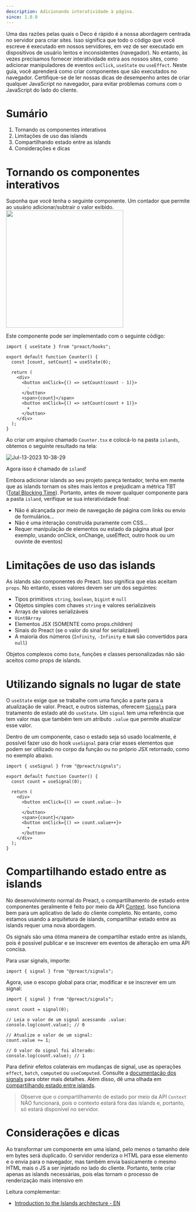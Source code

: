 ```yaml
---
description: Adicionando interatividade à página.
since: 1.0.0
---
```


Uma das razões pelas quais o Deco é rápido é a nossa abordagem centrada no
servidor para criar sites. Isso significa que todo o código que você escreve é
executado em nossos servidores, em vez de ser executado em dispositivos de
usuário lentos e inconsistentes (navegador). No entanto, às vezes precisamos
fornecer interatividade extra aos nossos sites, como adicionar manipuladores de
eventos `onClick`, `useState` ou `useEffect`. Neste guia, você aprenderá como
criar componentes que são executados no navegador. Certifique-se de ler nossas
dicas de desempenho antes de criar qualquer JavaScript no navegador, para evitar
problemas comuns com o JavaScript do lado do cliente.

# Sumário

1. Tornando os componentes interativos
2. Limitações de uso das islands
3. Compartilhando estado entre as islands
4. Considerações e dicas

# Tornando os componentes interativos

Suponha que você tenha o seguinte componente. Um contador que permite ao usuário
adicionar/subtrair o valor exibido.
<img width="320"  src="https://github.com/site/assets/1753396/ffecce87-22e4-4165-8436-e46cf9681eb0" />

Este componente pode ser implementado com o seguinte código:

```tsx
import { useState } from "preact/hooks";

export default function Counter() {
  const [count, setCount] = useState(0);

  return (
    <div>
      <button onClick={() => setCount(count - 1)}>
        -
      </button>
      <span>{count}</span>
      <button onClick={() => setCount(count + 1)}>
        +
      </button>
    </div>
  );
}
```

Ao criar um arquivo chamado `Counter.tsx` e colocá-lo na pasta `islands`,
obtemos o seguinte resultado na tela:

![Jul-13-2023 10-38-29](https://github.com/site/assets/1753396/9d4cda22-f302-4b8e-a98e-d5c9dd4af596)

Agora isso é chamado de `island`!

Embora adicionar islands ao seu projeto pareça tentador, tenha em mente que as
islands tornam os sites mais lentos e prejudicam a métrica TBT
([Total Blocking Time](https://web.dev/tbt/)). Portanto, antes de mover qualquer
componente para a pasta `island`, verifique se sua interatividade final:

- Não é alcançada por meio de navegação de página com links ou envio de
  formulários...
- Não é uma interação construída puramente com CSS...
- Requer manipulação de elementos ou estado da página atual (por exemplo, usando
  onClick, onChange, useEffect, outro hook ou um ouvinte de eventos)

# Limitações de uso das islands

As islands são componentes do Preact. Isso significa que elas aceitam `props`.
No entanto, esses valores devem ser um dos seguintes:

- Tipos primitivos `string`, `boolean`, `bigint` e `null`
- Objetos simples com chaves `string` e valores serializáveis
- Arrays de valores serializáveis
- `Uint8Array`
- Elementos JSX (SOMENTE como props.children)
- Sinais do Preact (se o valor do sinal for serializável)
- A maioria dos números (`Infinity`, `-Infinity` e `NaN` são convertidos para
  `null`)

Objetos complexos como `Date`, funções e classes personalizadas não são aceitos
como props de islands.

# Utilizando signals no lugar de state

O `useState` exige que se trabalhe com uma função a parte para a atualização de
valor. Preact, e outros sistemas, oferecem
[`Signals`](https://preactjs.com/guide/v10/signals/) para tratamento de estado
até do `useState`. Um `signal` tem uma referência que tem valor mas que também
tem um atributo `.value` que permite atualizar esse valor.

Dentro de um componente, caso o estado seja só usado localmente, é possível
fazer uso do hook `useSignal` para criar esses elementos que podem ser utilizado
no corpo da função ou no próprio JSX retornado, como no exemplo abaixo.

```tsx
import { useSignal } from "@preact/signals";

export default function Counter() {
  const count = useSignal(0);

  return (
    <div>
      <button onClick={() => count.value--}>
        -
      </button>
      <span>{count}</span>
      <button onClick={() => count.value++}>
        +
      </button>
    </div>
  );
}
```

# Compartilhando estado entre as islands

No desenvolvimento normal do Preact, o compartilhamento de estado entre
componentes geralmente é feito por meio da API
[Context](https://preactjs.com/guide/v10/context/). Isso funciona bem para um
aplicativo de lado do cliente completo. No entanto, como estamos usando a
arquitetura de islands, compartilhar estado entre as islands requer uma nova
abordagem.

Os signals são uma ótima maneira de compartilhar estado entre as islands, pois é
possível publicar e se inscrever em eventos de alteração em uma API concisa.

Para usar signals, importe:

```tsx
import { signal } from "@preact/signals";
```

Agora, use o escopo global para criar, modificar e se inscrever em um signal:

```tsx
import { signal } from "@preact/signals";

const count = signal(0);

// Leia o valor de um signal acessando .value:
console.log(count.value); // 0

// Atualize o valor de um signal:
count.value += 1;

// O valor do signal foi alterado:
console.log(count.value); // 1
```

Para definir efeitos colaterais em mudanças de signal, use as operações
`effect`, `batch`, `computed` ou `useComputed`. Consulte a
[documentação dos signals](https://preactjs.com/guide/v10/signals/) para obter
mais detalhes. Além disso, dê uma olhada em
[compartilhando estado entre islands](https://fresh.deno.dev/docs/examples/sharing-state-between-islands).

> Observe que o compartilhamento de estado por meio da API `Context` NÃO
> funcionará, pois o contexto estará fora das islands e, portanto, só estará
> disponível no servidor.

# Considerações e dicas

Ao transformar um componente em uma island, pelo menos o tamanho dele em bytes
será duplicado. O servidor renderiza o HTML para esse elemento e o envia para o
navegador, mas também envia basicamente o mesmo HTML mais o JS a ser injetado no
lado do cliente. Portanto, tente criar apenas as islands necessárias, pois elas
tornam o processo de renderização mais intensivo em

Leitura complementar:

- [Introduction to the Islands architecture - EN](https://deno.com/blog/intro-to-islands)
